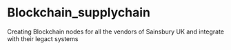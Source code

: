 # Blockchain_supplychain
Creating Blockchain nodes for all the vendors of Sainsbury UK and integrate with their legact systems
